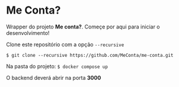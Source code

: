 # Me Conta?

Wrapper do projeto **Me conta?**.
Começe por aqui para iniciar o desenvolvimento!

Clone este repositório com a opção `--recursive`

` $ git clone --recursive https://github.com/MeConta/me-conta.git `

Na pasta do projeto:
` $ docker compose up `

O backend deverá abrir na porta **3000**


